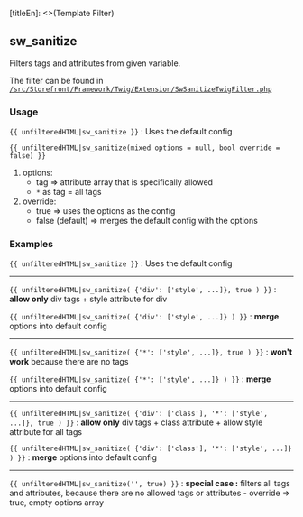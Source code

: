 [titleEn]: <>(Template Filter)

## sw_sanitize
Filters tags and attributes from given variable.

The filter can be found in 
[`/src/Storefront/Framework/Twig/Extension/SwSanitizeTwigFilter.php`](https://github.com/shopware/platform/blob/master/src/Storefront/Framework/Twig/Extension/SwSanitizeTwigFilter.php)

### Usage
`{{ unfilteredHTML|sw_sanitize }}` : Uses the default config
  
  
`{{ unfilteredHTML|sw_sanitize(mixed options = null, bool override = false) }}`

1. options: 
    - tag => attribute array that is specifically allowed
    - `*` as tag = all tags
2. override: 
    - true => uses the options as the config
    - false (default) => merges the default config with the options 

### Examples
`{{ unfilteredHTML|sw_sanitize }}` 
  : Uses the default config
  
***

`{{ unfilteredHTML|sw_sanitize( {'div': ['style', ...]}, true ) }}`
  : **allow only** div tags + style attribute for div

`{{ unfilteredHTML|sw_sanitize( {'div': ['style', ...]} ) }}`
  : **merge** options into default config

***

`{{ unfilteredHTML|sw_sanitize( {'*': ['style', ...]}, true ) }}` 
  : **won't work** because there are no tags 

`{{ unfilteredHTML|sw_sanitize( {'*': ['style', ...]} ) }}` 
  : **merge** options into default config 
  
***
  
`{{ unfilteredHTML|sw_sanitize( {'div': ['class'], '*': ['style', ...]}, true ) }}`
  : **allow only** div tags + class attribute + allow style attribute for all tags
  
`{{ unfilteredHTML|sw_sanitize( {'div': ['class'], '*': ['style', ...]} ) }}`
  : **merge** options into default config
  
***

`{{ unfilteredHTML|sw_sanitize('', true) }}`
  : **special case :** filters all tags and attributes, because there are no allowed tags or attributes 
    - override => true, empty options array
